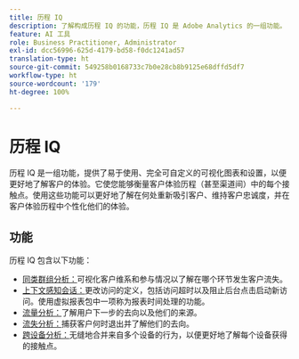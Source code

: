 ```yaml
---
title: 历程 IQ
description: 了解构成历程 IQ 的功能，历程 IQ 是 Adobe Analytics 的一组功能。
feature: AI 工具
role: Business Practitioner, Administrator
exl-id: dcc56996-625d-4179-bd58-f0dc1241ad57
translation-type: ht
source-git-commit: 549258b0168733c7b0e28cb8b9125e68dffd5df7
workflow-type: ht
source-wordcount: '179'
ht-degree: 100%

---
```


# 历程 IQ

历程 IQ 是一组功能，提供了易于使用、完全可自定义的可视化图表和设置，以便更好地了解客户的体验。它使您能够衡量客户体验历程（甚至渠道间）中的每个接触点。使用这些功能可以更好地了解在何处重新吸引客户、维持客户忠诚度，并在客户体验历程中个性化他们的体验。

## 功能

历程 IQ 包含以下功能：

* [同类群组分析：](visualizations/cohort-table/cohort-analysis.md)可视化客户维系和参与情况以了解在哪个环节发生客户流失。
* [上下文感知会话：](../../components/vrs/vrs-report-time-processing.md)更改访问的定义，包括访问超时以及阻止后台点击启动新访问。使用虚拟报表包中一项称为报表时间处理的功能。
* [流量分析：](visualizations/c-flow/flow.md)了解用户下一步的去向以及他们的来源。
* [流失分析：](visualizations/fallout/fallout-flow.md)捕获客户何时退出并了解他们的去向。
* [跨设备分析：](../../components/cda/overview.md)无缝地合并来自多个设备的行为，以便更好地了解每个设备获得的接触点。
